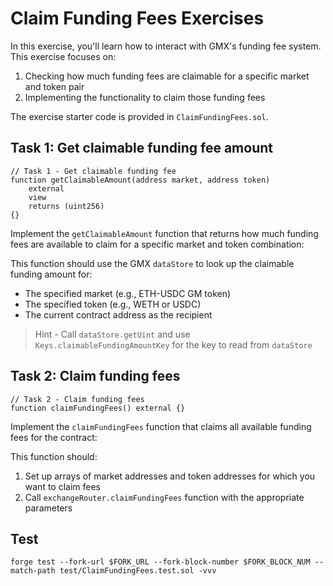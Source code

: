 # Claim Funding Fees Exercises

In this exercise, you'll learn how to interact with GMX's funding fee system. This exercise focuses on:

1. Checking how much funding fees are claimable for a specific market and token pair
2. Implementing the functionality to claim those funding fees

The exercise starter code is provided in `ClaimFundingFees.sol`.

## Task 1: Get claimable funding fee amount

```solidity
// Task 1 - Get claimable funding fee
function getClaimableAmount(address market, address token)
    external
    view
    returns (uint256)
{}
```

Implement the `getClaimableAmount` function that returns how much funding fees are available to claim for a specific market and token combination:

This function should use the GMX `dataStore` to look up the claimable funding amount for:

- The specified market (e.g., ETH-USDC GM token)
- The specified token (e.g., WETH or USDC)
- The current contract address as the recipient

> Hint - Call `dataStore.getUint` and use `Keys.claimableFundingAmountKey` for the key to read from `dataStore`

## Task 2: Claim funding fees

```solidity
// Task 2 - Claim funding fees
function claimFundingFees() external {}
```

Implement the `claimFundingFees` function that claims all available funding fees for the contract:

This function should:

1. Set up arrays of market addresses and token addresses for which you want to claim fees
2. Call `exchangeRouter.claimFundingFees` function with the appropriate parameters

## Test

```shell
forge test --fork-url $FORK_URL --fork-block-number $FORK_BLOCK_NUM --match-path test/ClaimFundingFees.test.sol -vvv
```
